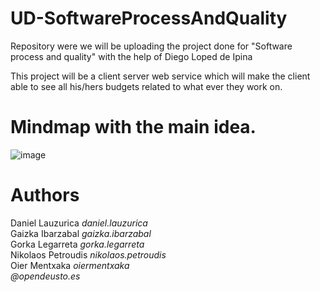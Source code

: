 # UD-SoftwareProcessAndQuality
Repository were we will be uploading the project done for "Software process and quality" with the help of Diego Loped de Ipina

This project will be a client server web service which will make the client able to see all his/hers budgets related to what ever they work on. 

# Mindmap with the main idea.

![image](https://user-images.githubusercontent.com/61662649/158864400-630c171c-f50a-495e-8ad7-b6ad26a5bf89.png)

# Authors
Daniel Lauzurica _daniel.lauzurica_ <br>
Gaizka Ibarzabal _gaizka.ibarzabal_ <br>
Gorka Legarreta _gorka.legarreta_ <br>
Nikolaos Petroudis _nikolaos.petroudis_ <br>
Oier Mentxaka _oiermentxaka_ <br>
_@opendeusto.es_
